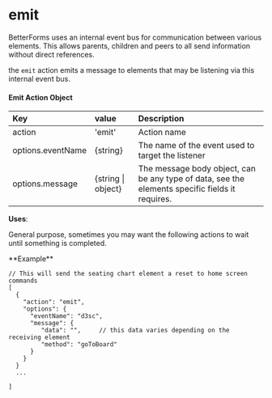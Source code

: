 # emit

BetterForms uses an internal event bus for communication between various elements. This allows parents, children and peers to all send information without direct references.

the `emit` action emits a message to elements that may be listening via this internal event bus. 

#### Emit Action Object

| Key | value | Description |
| :--- | :--- | :--- |
| action | 'emit' | Action name |
| options.eventName | {string} | The name of the event used to target the listener  |
| options.message | {string \| object} | The message body object, can be any type of data, see the elements specific fields it requires. |

**Uses**:

General purpose, sometimes you may want the following actions to wait until something is completed.

\*\*Example\*\*

```text
// This will send the seating chart element a reset to home screen commands 
[
  {
    "action": "emit",
    "options": {
      "eventName": "d3sc",
      "message": {
         "data": "",     // this data varies depending on the receiving element
         "method": "goToBoard"
      }
    }
  }
  ...
  
]
```

